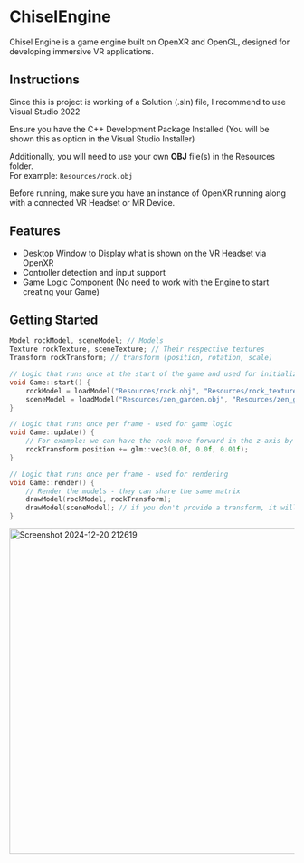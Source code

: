 # ChiselEngine
Chisel Engine is a game engine built on OpenXR and OpenGL, designed for developing immersive VR applications.

## Instructions 
Since this is project is working of a Solution (.sln) file, I recommend to use Visual Studio 2022

Ensure you have the C++ Development Package Installed (You will be shown this as option in the Visual Studio Installer)

Additionally, you will need to use your own **OBJ** file(s) in the Resources folder.\
For example: `Resources/rock.obj`

Before running, make sure you have an instance of OpenXR running along with a connected VR Headset or MR Device.

## Features
- Desktop Window to Display what is shown on the VR Headset via OpenXR
- Controller detection and input support
- Game Logic Component (No need to work with the Engine to start creating your Game)

## Getting Started
```C++
Model rockModel, sceneModel; // Models
Texture rockTexture, sceneTexture; // Their respective textures
Transform rockTransform; // transform (position, rotation, scale)

// Logic that runs once at the start of the game and used for initialization/declarations
void Game::start() {
	rockModel = loadModel("Resources/rock.obj", "Resources/rock_texture.jpeg");
	sceneModel = loadModel("Resources/zen_garden.obj", "Resources/zen_garden_texture.jpeg");
}

// Logic that runs once per frame - used for game logic
void Game::update() {
	// For example: we can have the rock move forward in the z-axis by .01 each frame
	rockTransform.position += glm::vec3(0.0f, 0.0f, 0.01f);
}

// Logic that runs once per frame - used for rendering
void Game::render() {
	// Render the models - they can share the same matrix
	drawModel(rockModel, rockTransform);
	drawModel(sceneModel); // if you don't provide a transform, it will use the the default transform
}
```
<img width="574" alt="Screenshot 2024-12-20 212619" src="https://github.com/user-attachments/assets/1571482e-8adf-43cb-a148-b198c25e78cd" />






